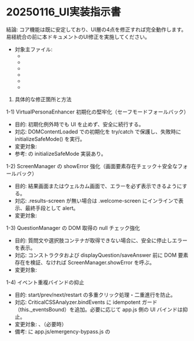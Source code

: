 # 20250116_UI実装指示書

結論: コア機能は既に安定しており、UI層の4点を修正すれば完全動作します。易経統合の前に本ドキュメントのUI修正を実施してください。

- 対象主ファイル:
  - <mcfile name="os-analyzer-main.js" path="/Users/hideakimacbookair/Desktop/haqei-analyzer/public/js/os-analyzer-main.js"></mcfile>
  - <mcfile name="ScreenManager.js" path="/Users/hideakimacbookair/Desktop/haqei-analyzer/public/js/ScreenManager.js"></mcfile>
  - <mcfile name="QuestionManager.js" path="/Users/hideakimacbookair/Desktop/haqei-analyzer/public/js/QuestionManager.js"></mcfile>
  - <mcfile name="VirtualPersonaEnhancer.js" path="/Users/hideakimacbookair/Desktop/haqei-analyzer/public/js/VirtualPersonaEnhancer.js"></mcfile>
  - <mcfile name="app.js" path="/Users/hideakimacbookair/Desktop/haqei-analyzer/public/assets/js/app.js"></mcfile>
  - <mcfile name="os_analyzer.html" path="/Users/hideakimacbookair/Desktop/haqei-analyzer/public/os_analyzer.html"></mcfile>


1. 具体的な修正箇所と方法

1-1) VirtualPersonaEnhancer 初期化の堅牢化（セーフモードフォールバック）
- 目的: 初期化例外時でも UI を止めず、安全に続行する。
- 対応: DOMContentLoaded での初期化を try/catch で保護し、失敗時に initializeSafeMode() を実行。
- 変更対象: <mcfile name="os-analyzer-main.js" path="/Users/hideakimacbookair/Desktop/haqei-analyzer/public/js/os-analyzer-main.js"></mcfile>
- 参考: <mcfile name="VirtualPersonaEnhancer.js" path="/Users/hideakimacbookair/Desktop/haqei-analyzer/public/js/VirtualPersonaEnhancer.js"></mcfile> の initializeSafeMode 実装あり。

1-2) ScreenManager の showError 強化（画面要素存在チェック＋安全なフォールバック）
- 目的: 結果画面またはウェルカム画面で、エラーを必ず表示できるようにする。
- 対応: .results-screen が無い場合は .welcome-screen にインラインで表示、最終手段として alert。
- 変更対象: <mcfile name="ScreenManager.js" path="/Users/hideakimacbookair/Desktop/haqei-analyzer/public/js/ScreenManager.js"></mcfile>

1-3) QuestionManager の DOM 取得の null チェック強化
- 目的: 質問文や選択肢コンテナが取得できない場合に、安全に停止しエラーを表示。
- 対応: コンストラクタおよび displayQuestion/saveAnswer 前に DOM 要素存在を検証、なければ ScreenManager.showError を呼ぶ。
- 変更対象: <mcfile name="QuestionManager.js" path="/Users/hideakimacbookair/Desktop/haqei-analyzer/public/js/QuestionManager.js"></mcfile>

1-4) イベント重複バインドの抑止
- 目的: start/prev/next/restart の多重クリック処理・二重進行を防止。
- 対応: CriticalCSSAnalyzer.bindEvents に idempotent ガード（this._eventsBound）を追加。必要に応じて app.js 側の UI バインドは抑止。
- 変更対象: <mcfile name="os-analyzer-main.js" path="/Users/hideakimacbookair/Desktop/haqei-analyzer/public/js/os-analyzer-main.js"></mcfile>、（必要時）<mcfile name="app.js" path="/Users/hideakimacbookair/Desktop/haqei-analyzer/public/assets/js/app.js"></mcfile>
- 備考: <mcfile name="os_analyzer.html" path="/Users/hideakimacbookair/Desktop/haqei-analyzer/public/os_analyzer.html"></mcfile> に app.js/emergency-bypass.js の <script> が無い場合は影響なし。将来読み込む場合に備えた防御的実装。


2. コピペ可能な修正コード

2-1) os-analyzer-main.js: VPE 初期化フォールバック（await不要・安全なPromise処理）

```js
// DOMContentLoaded 内の VPE 初期化部に貼り付け（既存初期化を置き換え）
(function(){
  function enterSafeMode() {
    try {
      if (!window.virtualPersonaEnhancer) {
        window.virtualPersonaEnhancer = new window.VirtualPersonaEnhancer();
      }
      if (typeof window.virtualPersonaEnhancer.initializeSafeMode === 'function') {
        window.virtualPersonaEnhancer.initializeSafeMode();
        window.__VPE_READY__ = true;
        window.__VPE_SAFE_MODE__ = true;
        console.log('🛡️ VPE safe mode initialized');
      } else {
        window.__VPE_READY__ = false;
      }
    } catch (e2) {
      console.error('❌ VPE safe mode failed:', e2);
      window.__VPE_READY__ = false;
    }
  }

  try {
    window.virtualPersonaEnhancer = new window.VirtualPersonaEnhancer();
  } catch (e) {
    console.error('❌ VPE construction failed, entering safe mode:', e);
    return enterSafeMode();
  }

  const init = window.virtualPersonaEnhancer && window.virtualPersonaEnhancer.initialize && window.virtualPersonaEnhancer.initialize.bind(window.virtualPersonaEnhancer);
  if (typeof init === 'function') {
    Promise.resolve(init())
      .then(() => {
        window.__VPE_READY__ = true;
        console.log('🎭 VPE ready');
      })
      .catch((e) => {
        console.error('❌ VPE init failed, entering safe mode:', e);
        enterSafeMode();
      });
  } else {
    window.__VPE_READY__ = true;
    console.log('🎭 VPE ready (no async init)');
  }
})();
```

2-2) ScreenManager.js: showError の強化

```js
showError(message) {
  try {
    console.error('ScreenManager.showError:', message);
    const resultsScreen = document.querySelector('.results-screen');
    if (resultsScreen) {
      const slot = resultsScreen.querySelector('.error-message')
        || resultsScreen.querySelector('.result-title')
        || resultsScreen;
      if (slot) slot.textContent = `エラー: ${message}`;
      this.switchTo && this.switchTo('results');
      return;
    }

    const welcome = document.querySelector('.welcome-screen');
    if (welcome) {
      const box = document.createElement('div');
      box.className = 'error-inline';
      box.textContent = `エラー: ${message}`;
      welcome.appendChild(box);
      this.switchTo && this.switchTo('welcome');
      return;
    }

    alert(`エラー: ${message}`);
  } catch (err) {
    console.error('showError fallback failed:', err);
    alert(`エラー: ${message}`);
  }
}
```

2-3) QuestionManager.js: DOM 要素の存在チェック

```js
// コンストラクタ末尾に追加
this._domReady = true;
this._questionTextEl = document.getElementById('question-text');
this._optionsContainer = document.getElementById('options-container');
if (!this._questionTextEl || !this._optionsContainer) {
  this._domReady = false;
  console.error('❌ QuestionManager init: Missing #question-text or #options-container');
  if (window.ScreenManager && typeof window.ScreenManager.showError === 'function') {
    window.ScreenManager.showError('質問UIのDOM要素が見つかりません。');
  }
}

// displayQuestion の先頭に追加
if (!this._domReady) return;

// saveAnswer の先頭に追加
if (!this._domReady) return;
```

2-4) os-analyzer-main.js: イベント重複バインドの抑止

```js
// CriticalCSSAnalyzer.prototype.bindEvents 内を以下のようにガード
bindEvents() {
  if (this._eventsBound) {
    console.warn('[UI] bindEvents skipped (already bound)');
    return;
  }
  this._eventsBound = true;

  const byId = (id) => document.getElementById(id);
  const on = (el, type, handler, opts) => el && el.addEventListener(type, handler, opts || false);

  on(byId('start-btn'), 'click', () => this.startAnalysis());
  on(byId('prev-btn'), 'click', () => this.previousQuestion());
  on(byId('next-btn'), 'click', () => this.nextQuestion());
  on(byId('restart-btn'), 'click', () => this.restart());
  on(byId('retry-btn'), 'click', () => this.restart());

  window.__UI_BINDER__ = 'CriticalCSSAnalyzer';
  console.log(`[UI] Events bound by ${window.__UI_BINDER__}`);
}
```

2-5) （必要時）assets/js/app.js 側の UI バインド抑止

```js
// setupEventHandlers の先頭に追加（os-analyzer-main.js が既にバインド済みならスキップ）
if (window.criticalCSSAnalyzer && window.criticalCSSAnalyzer._eventsBound) {
  console.warn('[UI] app.js: skip setupEventHandlers (CriticalCSSAnalyzer already bound)');
  return;
}
```


3. デバッグ用コード（必要時のみ貼り付け）

3-1) イベントバインド回数の可視化

```js
window.__BIND_COUNT__ = (window.__BIND_COUNT__ || 0) + 1;
console.log('🔧 UI bind count:', window.__BIND_COUNT__, 'by', window.__UI_BINDER__ || 'unknown');
```

3-2) 重要 UI ボタンの存在確認

```js
['start-btn','prev-btn','next-btn','restart-btn','retry-btn'].forEach(id => {
  console.log(`[chk] #${id}:`, !!document.getElementById(id));
});
```

3-3) VPE 強制セーフモードテスト（開発時のみ）

```js
// 仮に初期化箇所の try 内で以下を入れて throw を発生させると、セーフモードに入ることを確認できます。
if (window.__forceVPEFail__) { throw new Error('force vpe fail'); }
```

3-4) エラー表示の動作確認用

```js
if (window.ScreenManager && typeof window.ScreenManager.showError === 'function') {
  window.ScreenManager.showError('テストエラー: 表示パス確認');
}
```


4. 動作確認チェックリスト（手順）

- 初期表示
  - コンソールに「VPE ready」または「VPE safe mode initialized」が表示される
  - ボタン存在チェックログ（[chk] #start-btn: true 等）が想定どおり

- スタート操作
  - Start を1回クリック → 質問画面へ遷移し、二重遷移しない（bind count が1のまま）
  - Prev/Next で1問ずつ正しく移動する（スキップや二重進行がない）

- 結果表示
  - 最終質問の回答後に結果画面へ遷移し、例外が出ない
  - エラー発生時（DOM を一時的に改名する等）でも showError が結果 or ウェルカム画面にメッセージを表示する

- 回帰テスト
  - ページ再読み込み後もイベント多重バインドが起きない（ログで確認）
  - 将来 app.js を読み込んだ場合でも、片側が自動的にバインド抑止される

- レイテンシ/UX
  - 初回スクロール（start-btn への誘導）が意図どおり行われる（必要に応じて）


補足
- emergency-bypass.js でも #start-btn を参照する実装が存在しますが、現行の os_analyzer.html では読み込まれていません。将来読み込む場合は、同様に多重バインド抑止ガードを導入してください。
- unified 質問セット（36問）は <mcfile name="questions-unified-complete.js" path="/Users/hideakimacbookair/Desktop/haqei-analyzer/public/js/questions-unified-complete.js"></mcfile> で window.QUESTIONS に公開されています。8問システムで上書きされないことを確認してください。